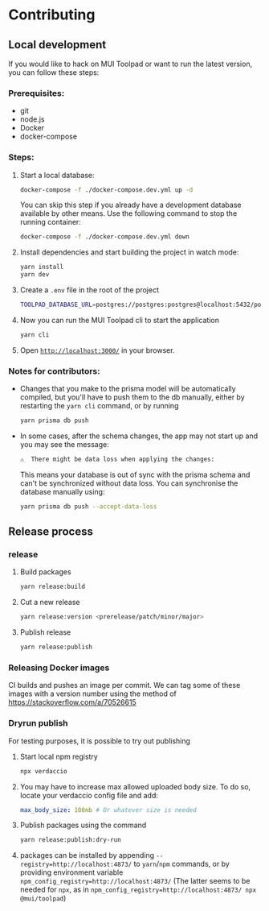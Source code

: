 # Contributing

## Local development

If you would like to hack on MUI Toolpad or want to run the latest version, you can follow these steps:

### Prerequisites:

- git
- node.js
- Docker
- docker-compose

### Steps:

1. Start a local database:

   ```sh
   docker-compose -f ./docker-compose.dev.yml up -d
   ```

   You can skip this step if you already have a development database available by other means. Use the following command to stop the running container:

   ```sh
   docker-compose -f ./docker-compose.dev.yml down
   ```

1. Install dependencies and start building the project in watch mode:

   ```sh
   yarn install
   yarn dev
   ```

1. Create a `.env` file in the root of the project

   ```sh
   TOOLPAD_DATABASE_URL=postgres://postgres:postgres@localhost:5432/postgres
   ```

1. Now you can run the MUI Toolpad cli to start the application

   ```sh
   yarn cli
   ```

1. Open [`http://localhost:3000/`](http://localhost:3000/) in your browser.

### Notes for contributors:

- Changes that you make to the prisma model will be automatically compiled, but you'll have to push them to the db manually, either by restarting the `yarn cli` command, or by running

  ```sh
  yarn prisma db push
  ```

- In some cases, after the schema changes, the app may not start up and you may see the message:

  ```sh
  ⚠️  There might be data loss when applying the changes:
  ```

  This means your database is out of sync with the prisma schema and can't be synchronized without data loss. You can synchronise the database manually using:

  ```sh
  yarn prisma db push --accept-data-loss
  ```

## Release process

### release

1. Build packages

   ```sh
   yarn release:build
   ```

1. Cut a new release

   ```sh
   yarn release:version <prerelease/patch/minor/major>
   ```

1. Publish release

   ```sh
   yarn release:publish
   ```

### Releasing Docker images

CI builds and pushes an image per commit. We can tag some of these images with a version number using the method of https://stackoverflow.com/a/70526615

<!-- TODO: create CLI for this workflow -->

### Dryrun publish

For testing purposes, it is possible to try out publishing

1. Start local npm registry

   ```sh
   npx verdaccio
   ```

1. You may have to increase max allowed uploaded body size. To do so, locate your verdaccio config file and add:

   ```yml
   max_body_size: 100mb # Or whatever size is needed
   ```

1. Publish packages using the command

   ```sh
   yarn release:publish:dry-run
   ```

1. packages can be installed by appending `--registry=http://localhost:4873/` to `yarn`/`npm` commands, or by providing environment variable `npm_config_registry=http://localhost:4873/` (The latter seems to be needed for `npx`, as in `npm_config_registry=http://localhost:4873/ npx @mui/toolpad`)
